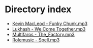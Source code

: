 # Directory index

* [Kevin MacLeod - Funky Chunk.mp3](Kevin%20MacLeod%20-%20Funky%20Chunk.mp3)
* [Lukhash - We Come Together.mp3](Lukhash%20-%20We%20Come%20Together.mp3)
* [Multifaros - The_Factory.mp3](Multifaros%20-%20The_Factory.mp3)
* [Rolemusic - Spell.mp3](Rolemusic%20-%20Spell.mp3)
